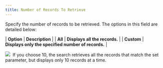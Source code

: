 ```yaml
---
title: Number of Records To Retrieve
---
```



Specify the number of records to be retrieved. The  options in this field are detailed below:


| ****Option**** | ****Description**** |
| **All** | **Displays all the records.** |
| **Custom** | **Displays only the specified number of records.** |



![]({{site.mv_baseurl}}/img/example.gif)  If  you choose 10, the search retrieves all the records that match the set  parameter, but displays only 10 records at a time.
